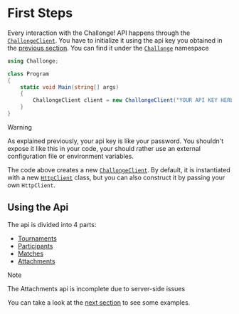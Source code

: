 ﻿---
uid: articles_first_steps
---

# First Steps

Every interaction with the Challonge! API happens through the [`ChallongeClient`](xref:Challonge.ChallongeClient).
You have to initialize it using the api key you obtained in the [previous section](xref:articles_project_setup).
You can find it under the [`Challonge`](xref:Challonge) namespace
```c#
using Challonge;

class Program
{
    static void Main(string[] args)
    {
        ChallongeClient client = new ChallongeClient("YOUR API KEY HERE");
    }
}
```

> [!WARNING]
> As explained previously, your api key is like your password. You shouldn't expose it like this in your
> code, your should rather use an external configuration file or environment variables.

The code above creates a new [`ChallongeClient`](xref:Challonge.ChallongeClient). By default, it is instantiated with a new
[`HttpClient`](https://docs.microsoft.com/en-us/dotnet/api/system.net.http.httpclient?view=net-5.0) class, but you can 
also construct it by passing your own `HttpClient`.

## Using the Api
The api is divided into 4 parts:
- [Tournaments](xref:Challonge.ChallongeClient.TournamentHandler)
- [Participants](xref:Challonge.ChallongeClient.ParticipantsHandler)
- [Matches](xref:Challonge.ChallongeClient.MatchesHandler)
- [Attachments](xref:Challonge.ChallongeClient.AttachmentsHandler)

> [!NOTE]
> The Attachments api is incomplete due to server-side issues

You can take a look at the [next section](xref:articles_basic_examples) to see some examples.